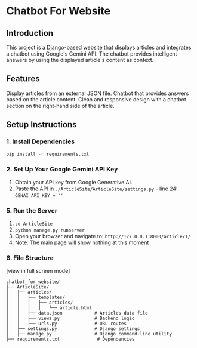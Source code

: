 # Chatbot For Website

## Introduction

This project is a Django-based website that displays articles and integrates a chatbot using Google's Gemini API. The chatbot provides intelligent answers by using the displayed article's content as context.

## Features

Display articles from an external JSON file.
Chatbot that provides answers based on the article content.
Clean and responsive design with a chatbot section on the right-hand side of the article.

## Setup Instructions

### 1. Install Dependencies

```bash
pip install -r requirements.txt
```

### 2. Set Up Your Google Gemini API Key

1. Obtain your API key from Google Generative AI.
2. Paste the API in `./ArticleSite/ArticleSite/settings.py` - line 24: `GENAI_API_KEY = ''`

### 5. Run the Server

1. `cd ArticleSite`
2. `python manage.py runserver`
3. Open your browser and navigate to: `http://127.0.0.1:8000/article/1/`
4. Note: The main page will show nothing at this moment

### 6. File Structure

[view in full screen mode]

```NaN
chatbot_for_website/
├── ArticleSite/
│   ├── articles/
│   │   ├── templates/
│   │   │   ├── articles/
│   │   │   │   └── article.html
│   │   ├── data.json            # Articles data file
│   │   ├── views.py             # Backend logic
│   │   ├── urls.py              # URL routes
│   ├── settings.py              # Django settings
│   ├── manage.py                # Django command-line utility
├── requirements.txt              # Dependencies

```
